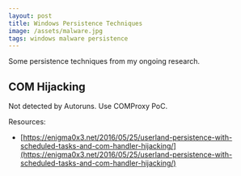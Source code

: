 ```yaml
---
layout: post
title: Windows Persistence Techniques
image: /assets/malware.jpg
tags: windows malware persistence
---
```


Some persistence techniques from my ongoing research.

## COM Hijacking

Not detected by Autoruns. Use COMProxy PoC.

Resources:
- [https://enigma0x3.net/2016/05/25/userland-persistence-with-scheduled-tasks-and-com-handler-hijacking/](https://enigma0x3.net/2016/05/25/userland-persistence-with-scheduled-tasks-and-com-handler-hijacking/)